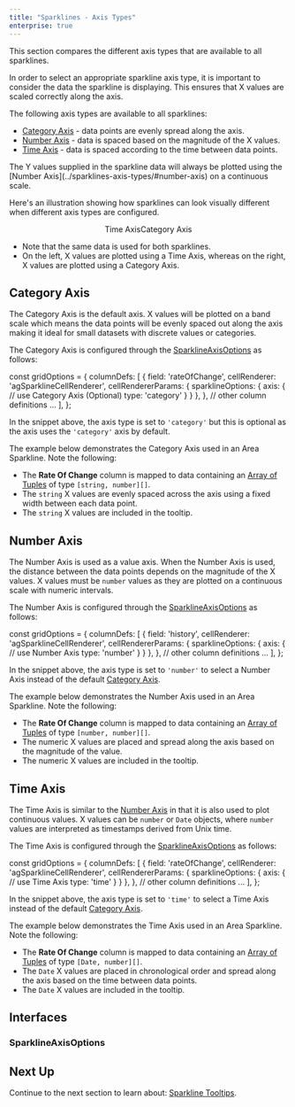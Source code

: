 ```yaml
---
title: "Sparklines - Axis Types"
enterprise: true
---
```


This section compares the different axis types that are available to all sparklines.

In order to select an appropriate sparkline axis type, it is important to consider the data the sparkline is displaying.
This ensures that X values are scaled correctly along the axis.

The following axis types are available to all sparklines:

- [Category Axis](/sparklines-axis-types/#category-axis) - data points are evenly spread along the axis.
- [Number Axis](/sparklines-axis-types/#number-axis) - data is spaced based on the magnitude of the X values.
- [Time Axis](/sparklines-axis-types/#time-axis) - data is spaced according to the time between data points.

<note>
The Y values supplied in the sparkline data will always be plotted using the [Number Axis](../sparklines-axis-types/#number-axis) on a continuous scale.
</note>

Here's an illustration showing how sparklines can look visually different when different axis types are configured.

<div style="display: flex; justify-content: center;">
    <image-caption src="resources/time-axis.png" alt="Time axis" width="250px" constrained="true" filterdarkmode="true">Time Axis</image-caption>
    <image-caption src="resources/category-axis.png" alt="Category axis" width="250px" constrained="true" filterdarkmode="true">Category Axis</image-caption>
</div>

- Note that the same data is used for both sparklines.
- On the left, X values are plotted using a Time Axis, whereas on the right, X values are plotted using a Category Axis.

## Category Axis

The Category Axis is the default axis. X values will be plotted on a band scale which means the data points
will be evenly spaced out along the axis making it ideal for small datasets with discrete values or
categories.

The Category Axis is configured through the [SparklineAxisOptions](/sparklines-axis-types/#sparklineaxisoptions) as follows:

<snippet>
const gridOptions = {
    columnDefs: [
        {
            field: 'rateOfChange',
            cellRenderer: 'agSparklineCellRenderer',
            cellRendererParams: {
                sparklineOptions: {
                    axis: {
                        // use Category Axis (Optional)
                        type: 'category'
                    }
                }
            },
        },
        // other column definitions ...
    ],
};
</snippet>

In the snippet above, the axis type is set to `'category'` but this is optional as the axis uses the `'category'` axis by default.

The example below demonstrates the Category Axis used in an Area Sparkline. Note the following:

- The **Rate Of Change** column is mapped to data containing an [Array of Tuples](/sparklines-data/#array-of-tuples) of type `[string, number][]`.
- The `string` X values are evenly spaced across the axis using a fixed width between each data point.
- The `string` X values are included in the tooltip.

<grid-example title='Sparkline Category Axis' name='sparkline-category-axis' type='generated' options='{ "enterprise": true, "exampleHeight": 585, "modules": ["clientside", "sparklines"] }'></grid-example>

## Number Axis

The Number Axis is used as a value axis. When the Number Axis is used, the distance between the data points
depends on the magnitude of the X values. X values must be `number` values as they are plotted on a continuous scale
with numeric intervals.

The Number Axis is configured through the [SparklineAxisOptions](/sparklines-axis-types/#sparklineaxisoptions) as follows:

<snippet>
const gridOptions = {
    columnDefs: [
        {
            field: 'history',
            cellRenderer: 'agSparklineCellRenderer',
            cellRendererParams: {
                sparklineOptions: {
                    axis: {
                        // use Number Axis
                        type: 'number'
                    }
                }
            },
        },
        // other column definitions ...
    ],
};
</snippet>

In the snippet above, the axis type is set to `'number'` to select a Number Axis instead of the default
[Category Axis](/sparklines-axis-types/#category-axis).

The example below demonstrates the Number Axis used in an Area Sparkline. Note the following:

- The **Rate Of Change** column is mapped to data containing an [Array of Tuples](/sparklines-data/#array-of-tuples) of type `[number, number][]`.
- The numeric X values are placed and spread along the axis based on the magnitude of the value.
- The numeric X values are included in the tooltip.

<grid-example title='Sparkline Number Axis' name='sparkline-number-axis' type='generated' options='{ "enterprise": true, "exampleHeight": 585, "modules": ["clientside", "sparklines"] }'></grid-example>

## Time Axis

The Time Axis is similar to the [Number Axis](/sparklines-axis-types/#number-axis) in that it is also used
to plot continuous values. X values can be `number` or `Date` objects, where `number` values are interpreted as
timestamps derived from Unix time.

The Time Axis is configured through the [SparklineAxisOptions](/sparklines-axis-types/#sparklineaxisoptions) as follows:

<snippet>
const gridOptions = {
    columnDefs: [
        {
            field: 'rateOfChange',
            cellRenderer: 'agSparklineCellRenderer',
            cellRendererParams: {
                sparklineOptions: {
                    axis: {
                        // use Time Axis
                        type: 'time'
                    }
                }
            },
        },
        // other column definitions ...
    ],
};
</snippet>

In the snippet above, the axis type is set to `'time'` to select a Time Axis instead of the default
[Category Axis](/sparklines-axis-types/#category-axis).

The example below demonstrates the Time Axis used in an Area Sparkline. Note the following:

- The **Rate Of Change** column is mapped to data containing an [Array of Tuples](/sparklines-data/#array-of-tuples) of type `[Date, number][]`.
- The `Date` X values are placed in chronological order and spread along the axis based on the time between data points.
- The `Date` X values are included in the tooltip.

<grid-example title='Sparkline Time Axis' name='sparkline-time-axis' type='generated' options='{ "enterprise": true, "exampleHeight": 585, "modules": ["clientside", "sparklines"] }'></grid-example>

## Interfaces
### SparklineAxisOptions
<interface-documentation interfaceName='SparklineAxisOptions'></interface-documentation>

## Next Up

Continue to the next section to learn about: [Sparkline Tooltips](/sparklines-tooltips/).
